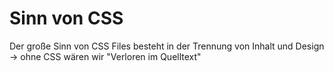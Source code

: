 # Sinn von CSS
Der große Sinn von CSS Files besteht in der Trennung von Inhalt und Design
  -> ohne CSS wären wir "Verloren im Quelltext"
